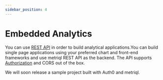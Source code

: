 ```yaml
---
sidebar_position: 4
---
```


# Embedded Analytics

You can use [REST API](rest-api) in order to build analytical applications.You can build single page applications using your preferred chart and front-end frameworks and use metriql REST API as the backend. The API supports [Authorization](/rest-api#authorization) and CORS out of the box.

We will soon release a sample project built with Auth0 and metriql.